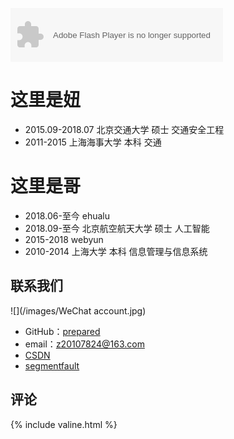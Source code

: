 

<object width="340" height="86" data="http://music.163.com/style/swf/widget.swf?
sid=425100599&type=2&auto=1&width=320&height=66" 
type="application/x-shockwave-flash"></object> 


# 这里是妞

* 2015.09-2018.07 北京交通大学 硕士 交通安全工程
* 2011-2015 上海海事大学 本科	交通

# 这里是哥


* 2018.06-至今 ehualu
* 2018.09-至今 北京航空航天大学 硕士 人工智能
* 2015-2018 webyun
* 2010-2014 上海大学 本科 信息管理与信息系统

## 联系我们

![](/images/WeChat account.jpg)

* GitHub：[prepared](https://github.com/zhongsb)
* email：z20107824@163.com
* [CSDN](https://blog.csdn.net/Prepared)
* [segmentfault](https://segmentfault.com/u/prepared)

## 评论

{% include valine.html %}
